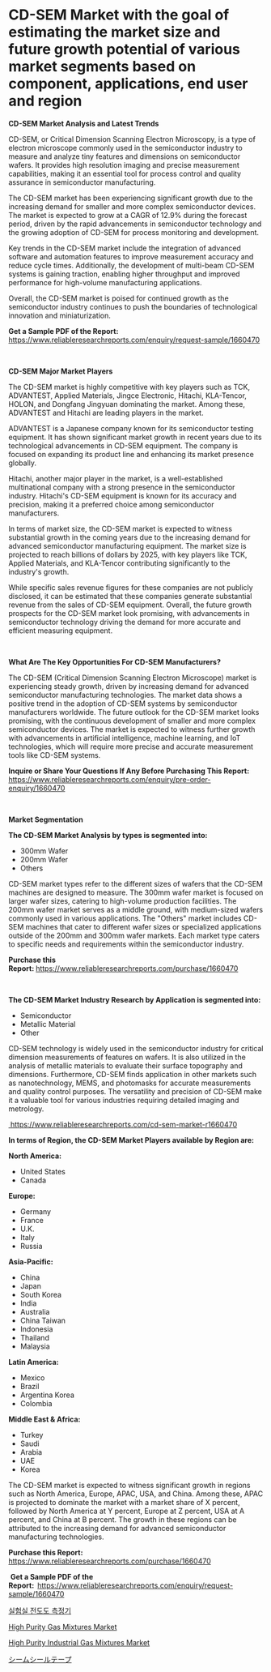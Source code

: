 <p><h1>CD-SEM Market with the goal of estimating the market size and future growth potential of various market segments based on component, applications, end user and region</h1></p><p><strong>CD-SEM Market Analysis and Latest Trends</strong></p>
<p><p>CD-SEM, or Critical Dimension Scanning Electron Microscopy, is a type of electron microscope commonly used in the semiconductor industry to measure and analyze tiny features and dimensions on semiconductor wafers. It provides high resolution imaging and precise measurement capabilities, making it an essential tool for process control and quality assurance in semiconductor manufacturing.</p><p>The CD-SEM market has been experiencing significant growth due to the increasing demand for smaller and more complex semiconductor devices. The market is expected to grow at a CAGR of 12.9% during the forecast period, driven by the rapid advancements in semiconductor technology and the growing adoption of CD-SEM for process monitoring and development.</p><p>Key trends in the CD-SEM market include the integration of advanced software and automation features to improve measurement accuracy and reduce cycle times. Additionally, the development of multi-beam CD-SEM systems is gaining traction, enabling higher throughput and improved performance for high-volume manufacturing applications.</p><p>Overall, the CD-SEM market is poised for continued growth as the semiconductor industry continues to push the boundaries of technological innovation and miniaturization.</p></p>
<p><strong>Get a Sample PDF of the Report:&nbsp;</strong> <a href="https://www.reliableresearchreports.com/enquiry/request-sample/1660470">https://www.reliableresearchreports.com/enquiry/request-sample/1660470</a></p>
<p>&nbsp;</p>
<p><strong>CD-SEM Major Market Players</strong></p>
<p><p>The CD-SEM market is highly competitive with key players such as TCK, ADVANTEST, Applied Materials, Jingce Electronic, Hitachi, KLA-Tencor, HOLON, and Dongfang Jingyuan dominating the market. Among these, ADVANTEST and Hitachi are leading players in the market. </p><p>ADVANTEST is a Japanese company known for its semiconductor testing equipment. It has shown significant market growth in recent years due to its technological advancements in CD-SEM equipment. The company is focused on expanding its product line and enhancing its market presence globally.</p><p>Hitachi, another major player in the market, is a well-established multinational company with a strong presence in the semiconductor industry. Hitachi's CD-SEM equipment is known for its accuracy and precision, making it a preferred choice among semiconductor manufacturers.</p><p>In terms of market size, the CD-SEM market is expected to witness substantial growth in the coming years due to the increasing demand for advanced semiconductor manufacturing equipment. The market size is projected to reach billions of dollars by 2025, with key players like TCK, Applied Materials, and KLA-Tencor contributing significantly to the industry's growth.</p><p>While specific sales revenue figures for these companies are not publicly disclosed, it can be estimated that these companies generate substantial revenue from the sales of CD-SEM equipment. Overall, the future growth prospects for the CD-SEM market look promising, with advancements in semiconductor technology driving the demand for more accurate and efficient measuring equipment.</p></p>
<p>&nbsp;</p>
<p><strong>What Are The Key Opportunities For CD-SEM Manufacturers?</strong></p>
<p><p>The CD-SEM (Critical Dimension Scanning Electron Microscope) market is experiencing steady growth, driven by increasing demand for advanced semiconductor manufacturing technologies. The market data shows a positive trend in the adoption of CD-SEM systems by semiconductor manufacturers worldwide. The future outlook for the CD-SEM market looks promising, with the continuous development of smaller and more complex semiconductor devices. The market is expected to witness further growth with advancements in artificial intelligence, machine learning, and IoT technologies, which will require more precise and accurate measurement tools like CD-SEM systems.</p></p>
<p><strong>Inquire or Share Your Questions If Any Before Purchasing This Report:</strong> <a href="https://www.reliableresearchreports.com/enquiry/pre-order-enquiry/1660470">https://www.reliableresearchreports.com/enquiry/pre-order-enquiry/1660470</a></p>
<p>&nbsp;</p>
<p><strong>Market Segmentation</strong></p>
<p><strong>The CD-SEM Market Analysis by types is segmented into:</strong></p>
<p><ul><li>300mm Wafer</li><li>200mm Wafer</li><li>Others</li></ul></p>
<p><p>CD-SEM market types refer to the different sizes of wafers that the CD-SEM machines are designed to measure. The 300mm wafer market is focused on larger wafer sizes, catering to high-volume production facilities. The 200mm wafer market serves as a middle ground, with medium-sized wafers commonly used in various applications. The "Others" market includes CD-SEM machines that cater to different wafer sizes or specialized applications outside of the 200mm and 300mm wafer markets. Each market type caters to specific needs and requirements within the semiconductor industry.</p></p>
<p><strong>Purchase this Report:&nbsp;</strong><a href="https://www.reliableresearchreports.com/purchase/1660470">https://www.reliableresearchreports.com/purchase/1660470</a></p>
<p>&nbsp;</p>
<p><strong>The CD-SEM Market Industry Research by Application is segmented into:</strong></p>
<p><ul><li>Semiconductor</li><li>Metallic Material</li><li>Other</li></ul></p>
<p><p>CD-SEM technology is widely used in the semiconductor industry for critical dimension measurements of features on wafers. It is also utilized in the analysis of metallic materials to evaluate their surface topography and dimensions. Furthermore, CD-SEM finds application in other markets such as nanotechnology, MEMS, and photomasks for accurate measurements and quality control purposes. The versatility and precision of CD-SEM make it a valuable tool for various industries requiring detailed imaging and metrology.</p></p>
<p><a href="https://www.reliableresearchreports.com/cd-sem-market-r1660470">&nbsp;https://www.reliableresearchreports.com/cd-sem-market-r1660470</a></p>
<p><strong>In terms of Region, the CD-SEM Market Players available by Region are:</strong></p>
<p>
    <p> <strong> North America: </strong>
        <ul>
            <li>United States</li>
            <li>Canada</li>
        </ul>
        </p> 
    <p> <strong> Europe: </strong>
        <ul>
            <li>Germany</li>
            <li>France</li>
            <li>U.K.</li>
            <li>Italy</li>
            <li>Russia</li>
        </ul>
        </p> 
    <p> <strong> Asia-Pacific: </strong>
        <ul>
            <li>China</li>
            <li>Japan</li>
            <li>South Korea</li>
            <li>India</li>
            <li>Australia</li>
            <li>China Taiwan</li>
            <li>Indonesia</li>
            <li>Thailand</li>
            <li>Malaysia</li>
        </ul>
        </p> 
    <p> <strong> Latin America: </strong>
        <ul>
            <li>Mexico</li>
            <li>Brazil</li>
            <li>Argentina Korea</li>
            <li>Colombia</li>
        </ul>
        </p> 
    <p> <strong> Middle East & Africa: </strong>
        <ul>
            <li>Turkey</li>
            <li>Saudi</li>
            <li>Arabia</li>
            <li>UAE</li>
            <li>Korea</li>
        </ul>
    </p>
    </p>
<p><p>The CD-SEM market is expected to witness significant growth in regions such as North America, Europe, APAC, USA, and China. Among these, APAC is projected to dominate the market with a market share of X percent, followed by North America at Y percent, Europe at Z percent, USA at A percent, and China at B percent. The growth in these regions can be attributed to the increasing demand for advanced semiconductor manufacturing technologies.</p></p>
<p><strong>Purchase this Report: </strong><a href="https://www.reliableresearchreports.com/purchase/1660470">https://www.reliableresearchreports.com/purchase/1660470</a></p>
<p>&nbsp;<strong>Get a Sample PDF of the Report:&nbsp;&nbsp;</strong><a href="https://www.reliableresearchreports.com/enquiry/request-sample/1660470">https://www.reliableresearchreports.com/enquiry/request-sample/1660470</a></p>
<p><strong></strong></p>
<p><p><a href="https://medium.com/@rowedrowe/%EA%B5%AD%EC%A0%9C-%EC%8B%A4%EB%82%B4%EC%A0%84%EB%8F%84%EB%8F%84%EA%B3%84-%EC%82%B0%EC%97%85-%EC%9C%A0%ED%98%95-%EC%9D%91%EC%9A%A9-%EB%B6%84%EC%95%BC-%EC%8B%9C%EC%9E%A5-%EC%B0%B8%EA%B0%80%EC%9E%90-%EC%A7%80%EC%97%AD-%EC%84%B1%EC%9E%A5-%EB%B6%84%EC%84%9D-%EB%B0%8F-%EB%AF%B8%EB%9E%98-%EC%8B%9C%EB%82%98%EB%A6%AC%EC%98%A4-2024-2031-4427c5bc890e">실험실 전도도 측정기</a></p><p><a href="https://github.com/ashman753/Market-Research-Report-List-1/blob/main/high-purity-gas-mixtures-market.md">High Purity Gas Mixtures Market</a></p><p><a href="https://github.com/singletonthaxterkelliehr2df/Market-Research-Report-List-2/blob/main/high-purity-industrial-gas-mixtures-market.md">High Purity Industrial Gas Mixtures Market</a></p><p><a href="https://medium.com/@estasprer20231/%E3%82%B0%E3%83%AD%E3%83%BC%E3%83%90%E3%83%AB%E3%82%B7%E3%83%BC%E3%83%A0%E3%82%B7%E3%83%BC%E3%83%AB%E3%83%86%E3%83%BC%E3%83%97%E6%A5%AD%E7%95%8C-%E7%A8%AE%E9%A1%9E-%E3%82%A2%E3%83%97%E3%83%AA%E3%82%B1%E3%83%BC%E3%82%B7%E3%83%A7%E3%83%B3-%E5%B8%82%E5%A0%B4%E3%83%97%E3%83%AC%E3%83%BC%E3%83%A4%E3%83%BC-%E5%9C%B0%E5%9F%9F%E5%88%A5%E6%88%90%E9%95%B7%E5%88%86%E6%9E%90-%E3%81%8A%E3%82%88%E3%81%B3%E5%B0%86%E6%9D%A5%E3%82%B7%E3%83%8A%E3%83%AA%E3%82%AA-2024%E5%B9%B4-2031%E5%B9%B4-4bc59091b31e">シームシールテープ</a></p></p>